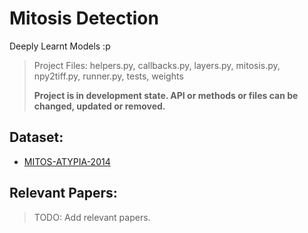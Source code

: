 # Mitosis Detection

Deeply Learnt Models :p

> Project Files:
> helpers.py, callbacks.py, layers.py, mitosis.py, npy2tiff.py, runner.py, tests, weights
>
> **Project is in development state. API or methods or files can be changed, updated or removed.**

## Dataset:
- [MITOS-ATYPIA-2014](http://mitos-atypia-14.grand-challenge.org)

## Relevant Papers:
> TODO: Add relevant papers.